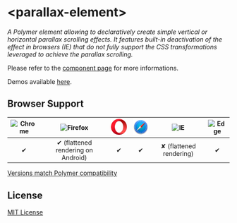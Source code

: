 # &lt;parallax-element&gt;
_A Polymer element allowing to declaratively create simple vertical or horizontal parallax scrolling effects. It features built-in deactivation of the effect in browsers (IE) that do not fully support the CSS transformations leveraged to achieve the parallax scrolling._

Please refer to the <a href="https://vguillou.github.io/webcomponents/parallax-element/">component page</a> for more informations.

Demos available <a href="https://vguillou.github.io/webcomponents/parallax-element/demo">here</a>.

## Browser Support

![Chrome](https://github.com/alrra/browser-logos/raw/master/chrome/chrome_64x64.png) | ![Firefox](https://github.com/alrra/browser-logos/raw/master/firefox/firefox_64x64.png) | ![Opera](https://github.com/alrra/browser-logos/raw/master/opera/opera_64x64.png) | ![Safari](https://github.com/alrra/browser-logos/raw/master/safari/safari_64x64.png) | ![IE](https://github.com/alrra/browser-logos/raw/master/internet-explorer/internet-explorer_64x64.png) | ![Edge](https://github.com/alrra/browser-logos/raw/master/edge/edge_64x64.png)
:---:|:---:|:---:|:---:|:---:|:---:|
✔  | ✔ (flattened rendering on Android) | ✔ | ✔ | ✘ (flattened rendering) | ✔ |

[Versions match Polymer compatibility](https://www.polymer-project.org/1.0/resources/compatibility.html)

## License

[MIT License](https://github.com/vguillou/parallax-element/blob/master/LICENSE.md)
